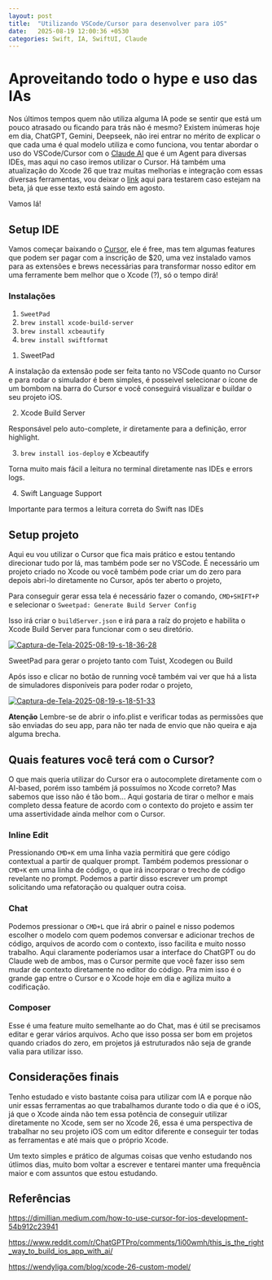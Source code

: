 ```yaml
---
layout: post
title:  "Utilizando VSCode/Cursor para desenvolver para iOS"
date:   2025-08-19 12:00:36 +0530
categories: Swift, IA, SwiftUI, Claude
---
```


# Aproveitando todo o hype e uso das IAs

Nos últimos tempos quem não utiliza alguma IA pode se sentir que está um pouco atrasado ou ficando para trás não é mesmo?
Existem inúmeras hoje em dia, ChatGPT, Gemini, Deepseek, não irei entrar no mérito de explicar o que cada uma é qual modelo utiliza e como funciona, vou tentar abordar o uso do VSCode/Cursor com o [Claude AI](https://claude.ai) que é um Agent para diversas IDEs, mas aqui no caso iremos utilizar o Cursor. Há também uma atualização do Xcode 26 que traz muitas melhorias e integração com essas diversas ferramentas, vou deixar o [link](https://wendyliga.com/blog/xcode-26-custom-model/) aqui para testarem caso estejam na beta, já que esse texto está saindo em agosto.

Vamos lá!

## Setup IDE

Vamos começar baixando o [Cursor](www.cursor.com), ele é free, mas tem algumas features que podem ser pagar com a inscrição de $20, uma vez instalado vamos para as extensões e brews necessárias para transformar nosso editor em uma ferramente bem melhor que o Xcode (?), só o tempo dirá!

### Instalações

1. `SweetPad`
2. `brew install xcode-build-server`
3. `brew install xcbeautify`
4. `brew install swiftformat` 


1) SweetPad

A instalação da extensão pode ser feita tanto no VSCode quanto no Cursor e para rodar o simulador é bem simples, é posseivel selecionar o ícone de um bombom na barra do Cursor e você conseguirá visualizar e buildar o seu projeto iOS.

2) Xcode Build Server

Responsável pelo auto-complete, ir diretamente para a definição, error highlight.

3) `brew install ios-deploy` e Xcbeautify

Torna muito mais fácil a leitura no terminal diretamente nas IDEs e errors logs.

4) Swift Language Support

Importante para termos a leitura correta do Swift nas IDEs

## Setup projeto

Aqui eu vou utilizar o Cursor que fica mais prático e estou tentando direcionar tudo por lá, mas também pode ser no VSCode.
É necessário um projeto criado no Xcode ou você também pode criar um do zero para depois abri-lo diretamente no Cursor, 
após ter aberto o projeto,

Para conseguir gerar essa tela é necessário fazer o comando, `CMD+SHIFT+P` e selecionar o `Sweetpad: Generate Build Server Config`

Isso irá criar o `buildServer.json` e irá para a raíz do projeto e habilita o Xcode Build Server para funcionar com o seu diretório.

<a href="https://ibb.co/0LYr1w5"><img src="https://i.ibb.co/YSfhJrg/Captura-de-Tela-2025-08-19-s-18-36-28.png" alt="Captura-de-Tela-2025-08-19-s-18-36-28" border="0"></a>

SweetPad para gerar o projeto tanto com Tuist, Xcodegen ou Build

Após isso e clicar no botão de running você também vai ver que há a lista de simuladores disponíveis para poder rodar o projeto,

<a href="https://ibb.co/nqWFB7YM"><img src="https://i.ibb.co/kVdtJ4w2/Captura-de-Tela-2025-08-19-s-18-51-33.png" alt="Captura-de-Tela-2025-08-19-s-18-51-33" border="0"></a>

**Atenção**
Lembre-se de abrir o info.plist e verificar todas as permissões que são enviadas do seu app, para não ter nada de envio que não queira e aja alguma brecha.

## Quais features você terá com o Cursor?

O que mais queria utilizar do Cursor era o autocomplete diretamente com o AI-based, porém isso também já possuímos no Xcode correto? Mas sabemos que isso não é tão bom... Aqui gostaria de tirar o melhor e mais completo dessa feature de acordo com o contexto do projeto e assim ter uma assertividade ainda melhor com o Cursor.

### Inline Edit

Pressionando `CMD+K` em uma linha vazia permitirá que gere código contextual a partir de qualquer prompt. Também podemos pressionar o `CMD+K` em uma linha de código, o que irá incorporar o trecho de código revelante no prompt. Podemos a partir disso escrever um prompt solicitando uma refatoração ou qualquer outra coisa.

### Chat

Podemos pressionar o `CMD+L` que irá abrir o painel e nisso podemos escolher o modelo com quem podemos conversar e adicionar trechos de código, arquivos de acordo com o contexto, isso facilita e muito nosso trabalho. Aqui claramente poderíamos usar a interface do ChatGPT ou do Claude web de ambos, mas o Cursor permite que você fazer isso sem mudar de contexto diretamente no editor do código. Pra mim isso é o grande gap entre o Cursor e o Xcode hoje em dia e agiliza muito a codificação.

### Composer

Esse é uma feature muito semelhante ao do Chat, mas é útil se precisamos editar e gerar vários arquivos. Acho que isso possa ser bom em projetos quando criados do zero, em projetos já estruturados não seja de grande valia para utilizar isso.

## Considerações finais

Tenho estudado e visto bastante coisa para utilizar com IA e porque não unir essas ferramentas ao que trabalhamos durante todo o dia que é o iOS, já que o Xcode ainda não tem essa potência de conseguir utilizar diretamente no Xcode, sem ser no Xcode 26, essa é uma perspectiva de trabalhar no seu projeto iOS com um editor diferente e conseguir ter todas as ferramentas e até mais que o próprio Xcode.

Um texto simples e prático de algumas coisas que venho estudando nos útlimos dias, muito bom voltar a escrever e tentarei manter uma frequência maior e com assuntos que estou estudando.

## Referências

https://dimillian.medium.com/how-to-use-cursor-for-ios-development-54b912c23941

https://www.reddit.com/r/ChatGPTPro/comments/1i00wmh/this_is_the_right_way_to_build_ios_app_with_ai/ 

https://wendyliga.com/blog/xcode-26-custom-model/

